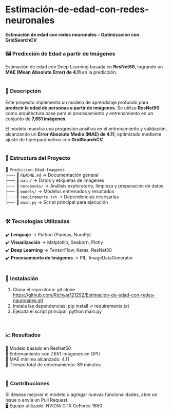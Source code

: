 # Estimación-de-edad-con-redes-neuronales  
**Estimación de edad con redes neuronales – Optimización con GridSearchCV**

<h3> 🖼️ Predicción de Edad a partir de Imágenes </h3>  

Estimación de edad con Deep Learning basada en **ResNet50**, logrando un **MAE (Mean Absolute Error) de 4.11** en la predicción.  
<br>

<h3> 📝 Descripción </h3>  

Este proyecto implementa un modelo de aprendizaje profundo para **predecir la edad de personas a partir de imágenes**. Se utiliza **ResNet50** como arquitectura base para el procesamiento y entrenamiento en un conjunto de **7,651 imágenes**.  

El modelo muestra una progresión positiva en el entrenamiento y validación, alcanzando un **Error Absoluto Medio (MAE) de 4.11**, optimizado mediante ajuste de hiperparámetros con **GridSearchCV**.  
<br> 

<h3> 📂 Estructura del Proyecto </h3>  

📁 `Prediccion-Edad-Imagenes`  
├── 📄 `README.md` → Documentación general  
├── 📁 `data/` → Datos y etiquetas de imágenes  
├── 📁 `notebooks/` → Análisis exploratorio, limpieza y preparación de datos  
├── 📁 `models/` → Modelos entrenados y resultados  
├── 📄 `requirements.txt` → Dependencias necesarias  
├── 📄 `main.py` → Script principal para ejecución  
<br>

<h3> 🛠️ Tecnologías Utilizadas </h3>  

✔️ **Lenguaje** → Python (Pandas, NumPy)  
✔️ **Visualización** → Matplotlib, Seaborn, Plotly  
✔️ **Deep Learning** → TensorFlow, Keras, ResNet50  
✔️ **Procesamiento de Imágenes** → PIL, ImageDataGenerator  
<br>

<h3> 🚀 Instalación </h3> 

1. Clona el repositorio: git clone https://github.com/Richyar121292/Estimacion-de-edad-con-redes-nauronales.git  
2. Instala las dependencias: pip install -r requirements.txt  
3. Ejecuta el script principal: python main.py  
<br>

<h3> 📈 Resultados </h3>

📌 Modelo basado en ResNet50  
📌 Entrenamiento con 7,651 imágenes en GPU  
📌 MAE mínimo alcanzado: 4.11  
📌 Tiempo total de entrenamiento: 89 minutos  
<br>

<h3> 📌 Contribuciones </h3>

Si deseas mejorar el modelo o agregar nuevas funcionalidades, abre un Issue o envía un Pull Request.  
🖥️ Equipo utilizado: NVIDIA GTX GeForce 1650